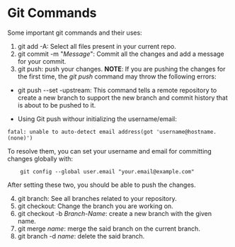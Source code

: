 # Git Commands

Some important git commands and their uses:
1. git add -A: Select all files present in your current repo.
2. git commit -m "*Message*": Commit all the changes and add a message for your commit.
3. git push: push your changes.
**NOTE**: If you are pushing the changes for the first time, the *git push* command may throw the following errors:
- git push --set -upstream: This command tells a remote repository to create a new branch to support the new branch and commit history that is about to be pushed to it.

- Using Git push withour initializing the username/email:
```
fatal: unable to auto-detect email address(got 'username@hostname.(none)')
```
To resolve them, you can set your username and email for committing changes globally with:
``` git config --global user.name "Your-User-Name";
    git config --global user.email "your.email@example.com"
```
After setting these two, you should be able to push the changes.

4. git branch: See all branches related to your repository.
5. git checkout: Change the branch you are working on.
6. git checkout -b *Branch-Name*: create a new branch with the given name.
7. git merge *name*: merge the said branch on the current branch.
8. git branch -d *name*: delete the said branch.
